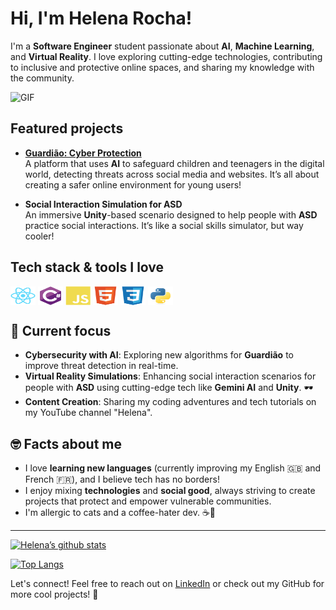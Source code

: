 # Hi, I'm Helena Rocha! 

I'm a **Software Engineer** student passionate about **AI**, **Machine Learning**, and **Virtual Reality**. I love exploring cutting-edge technologies, contributing to inclusive and protective online spaces, and sharing my knowledge with the community. 

![GIF](https://media3.giphy.com/media/v1.Y2lkPTc5MGI3NjExenpodjFtOWh0Y2U0bWkxZGx1NXlmODlpNDdtMGtvY2VxN2w0djEzNiZlcD12MV9pbnRlcm5hbF9naWZfYnlfaWQmY3Q9Zw/fwbZnTftCXVocKzfxR/giphy.gif)

## Featured projects

- **[Guardião: Cyber Protection](https://github.com/dr1co/guardiao-front)**  
  A platform that uses **AI** to safeguard children and teenagers in the digital world, detecting threats across social media and websites. It’s all about creating a safer online environment for young users! 

- **Social Interaction Simulation for ASD**  
  An immersive **Unity**-based scenario designed to help people with **ASD** practice social interactions. It’s like a social skills simulator, but way cooler! 

## Tech stack & tools I love

<div style="display: inline_block">
  <img align="center" alt="React" height="30" width="40" src="https://raw.githubusercontent.com/devicons/devicon/master/icons/react/react-original.svg">
  <img align="center" alt="C#" height="30" width="40" src="https://raw.githubusercontent.com/devicons/devicon/master/icons/csharp/csharp-original.svg">
  <img align="center" alt="JavaScript" height="30" width="40" src="https://raw.githubusercontent.com/devicons/devicon/master/icons/javascript/javascript-plain.svg">
  <img align="center" alt="HTML5" height="30" width="40" src="https://raw.githubusercontent.com/devicons/devicon/master/icons/html5/html5-original.svg">
  <img align="center" alt="CSS3" height="30" width="40" src="https://raw.githubusercontent.com/devicons/devicon/master/icons/css3/css3-original.svg">
  <img align="center" alt="Python" height="30" width="40" src="https://raw.githubusercontent.com/devicons/devicon/master/icons/python/python-original.svg">
</div>

## 🎯 Current focus

- **Cybersecurity with AI**: Exploring new algorithms for **Guardião** to improve threat detection in real-time. 
- **Virtual Reality Simulations**: Enhancing social interaction scenarios for people with **ASD** using cutting-edge tech like **Gemini AI** and **Unity**. 🕶
- **Content Creation**: Sharing my coding adventures and tech tutorials on my YouTube channel "Helena". 


## 🤓 Facts about me

- I love **learning new languages** (currently improving my English 🇬🇧 and French 🇫🇷), and I believe tech has no borders! 
- I enjoy mixing **technologies** and **social good**, always striving to create projects that protect and empower vulnerable communities. 
- I'm allergic to cats and a coffee-hater dev. ☕🐾 

<hr>

[![Helena’s github stats](https://github-readme-stats.vercel.app/api?username=hlenarocha)](https://github.com/hlenarocha)

[![Top Langs](https://github-readme-stats.vercel.app/api/top-langs/?username=hlenarocha&layout=compact)](https://github.com/hlenarocha)


Let's connect! Feel free to reach out on [LinkedIn](https://www.linkedin.com/in/helena-vd-rocha) or check out my GitHub for more cool projects! 🚀
